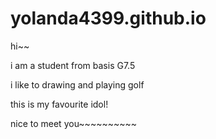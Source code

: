 # yolanda4399.github.io

hi~~







i am a student from basis G7.5








i like to drawing and playing golf








this is my favourite idol!











nice to meet you~~~~~~~~~~






